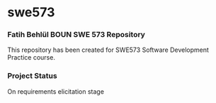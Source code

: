 # swe573
### Fatih Behlül BOUN SWE 573 Repository
This repository has been created for SWE573 Software Development Practice course.

### Project Status
On requirements elicitation stage
